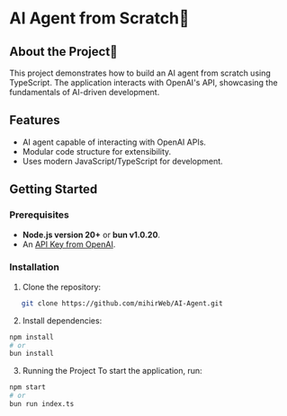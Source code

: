 # AI Agent from Scratch🤖

## About the Project🚀
This project demonstrates how to build an AI agent from scratch using TypeScript. The application interacts with OpenAI's API, showcasing the fundamentals of AI-driven development.  

## Features 
- AI agent capable of interacting with OpenAI APIs.  
- Modular code structure for extensibility.  
- Uses modern JavaScript/TypeScript for development.  

## Getting Started  

### Prerequisites  
- **Node.js version 20+** or **bun v1.0.20**.  
- An [API Key from OpenAI](https://platform.openai.com/settings/organization/api-keys).  

### Installation  
1. Clone the repository:  
```bash
   git clone https://github.com/mihirWeb/AI-Agent.git
```   
2. Install dependencies:

```bash
npm install  
# or  
bun install
``` 
3. Running the Project
To start the application, run:

```bash
npm start  
# or  
bun run index.ts
